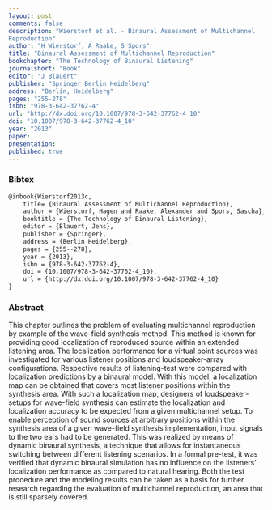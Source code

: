 ```yaml
---
layout: post
comments: false
description: "Wierstorf et al. - Binaural Assessment of Multichannel
Reproduction"
author: "H Wierstorf, A Raake, S Spors"
title: "Binaural Assessment of Multichannel Reproduction"
bookchapter: "The Technology of Binaural Listening"
journalshort: "Book"
editor: "J Blauert"
publisher: "Springer Berlin Heidelberg"
address: "Berlin, Heidelberg"
pages: "255-278"
isbn: "978-3-642-37762-4"
url: "http://dx.doi.org/10.1007/978-3-642-37762-4_10"
doi: "10.1007/978-3-642-37762-4_10"
year: "2013"
paper: 
presentation: 
published: true
---
```


### Bibtex

```latex
@inbook{Wierstorf2013c,
    title= {Binaural Assessment of Multichannel Reproduction},
    author = {Wierstorf, Hagen and Raake, Alexander and Spors, Sascha},
    booktitle = {The Technology of Binaural Listening},
    editor = {Blauert, Jens},
    publisher = {Springer},
    address = {Berlin Heidelberg},
    pages = {255--278},
    year = {2013},
    isbn = {978-3-642-37762-4},
    doi = {10.1007/978-3-642-37762-4_10},
    url = {http://dx.doi.org/10.1007/978-3-642-37762-4_10}
}
```

### Abstract

This chapter outlines the problem of evaluating multichannel reproduction by
example of the wave-field synthesis method. This method is known for providing
good localization of reproduced source within an extended listening area. The
localization performance for a virtual point sources was investigated for
various listener positions and loudspeaker-array configurations. Respective
results of listening-test were compared with localization predictions by a
binaural model. With this model, a localization map can be obtained that covers
most listener positions within the synthesis area. With such a localization map,
designers of loudspeaker-setups for wave-field synthesis can estimate the
localization and localization accuracy to be expected from a given multichannel
setup. To enable perception of sound sources at arbitrary positions within the
synthesis area of a given wave-field synthesis implementation, input signals to
the two ears had to be generated. This was realized by means of dynamic binaural
synthesis, a technique that allows for instantaneous switching between different
listening scenarios. In a formal pre-test, it was verified that dynamic binaural
simulation has no influence on the listeners’ localization performance as
compared to natural hearing. Both the test procedure and the modeling results
can be taken as a basis for further research regarding the evaluation of
multichannel reproduction, an area that is still sparsely covered.
